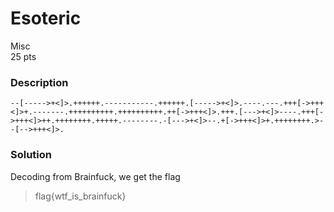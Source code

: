 # Esoteric

Misc<br/>
25 pts<br/>

### Description
`--[----->+<]>.++++++.-----------.++++++.[----->+<]>.----.---.+++[->+++<]>+.-------.++++++++++.++++++++++.++[->+++<]>.+++.[--->+<]>----.+++[->+++<]>++.++++++++.+++++.--------.-[--->+<]>--.+[->+++<]>+.++++++++.>--[-->+++<]>.`



### Solution
Decoding from Brainfuck, we get the flag
> flag{wtf_is_brainfuck}
